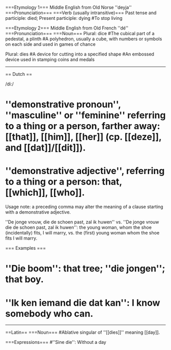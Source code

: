 ===Etymology 1===
Middle English from Old Norse ''deyja''
===Pronunciation===
===Verb (usually intransitive)===
Past tense and participle: died; Present participle: dying
#To stop living

===Etymology 2===
Middle English from Old French ''dé''
===Pronunciation===
===Noun===
Plural: dice
#The cubical part of a pedestal, a plinth
#A polyhedron, usually a cube, with numbers or symbols on each side and used in games of chance

Plural: dies
#A device for cutting into a specified shape
#An embossed device used in stamping coins and medals

----
== Dutch ==

/di:/

# ''demonstrative pronoun'', ''masculine'' or ''feminine'' referring to a thing or a person, farther away: [[that]], [[him]], [[her]] (cp. [[deze]], and [[dat]]/[[dit]]).
# ''demonstrative adjective'', referring to a thing or a person: that, [[which]], [[who]].

Usage note: a preceding comma may alter the meaning of a clause starting with a demonstrative adjective.

''De jonge vrouw, die de schoen past, zal ik huwen'' vs. ''De jonge vrouw die de schoen past, zal ik huwen'': the young woman, whom the shoe (incidentally) fits, I will marry, vs. the (first) young woman whom the shoe fits I will marry.

=== Examples ===

# ''Die boom'': that tree; ''die jongen''; that boy.
# ''Ik ken iemand die dat kan'': I know somebody who can.

----
==Latin==
===Noun===
#Ablative singular of ''[[dies]]'' meaning [[day]].

===Expressions===
#''Sine die'': Without a day